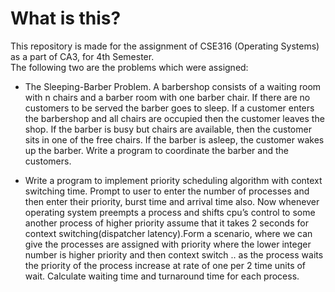 # What is this?
This repository is made for the assignment of CSE316 (Operating Systems) as a part of CA3, for 4th Semester.   
The following two are the problems which were assigned:
- The Sleeping-Barber Problem. A barbershop consists of a waiting room with n chairs
and a barber room with one barber chair. If there are no customers to be served the barber
goes to sleep. If a customer enters the barbershop and all chairs are occupied then the
customer leaves the shop. If the barber is busy but chairs are available, then the customer sits
in one of the free chairs. If the barber is asleep, the customer wakes up the barber. Write a
program to coordinate the barber and the customers.

- Write a program to implement priority scheduling algorithm with context switching time.
Prompt to user to enter the number of processes and then enter their priority, burst time and
arrival time also. Now whenever operating system preempts a process and shifts cpu’s control to
some another process of higher priority assume that it takes 2 seconds for context
switching(dispatcher latency).Form a scenario, where we can give the processes are assigned
with priority where the lower integer number is higher priority and then context switch .. as the
process waits the priority of the process increase at rate of one per 2 time units of wait.
Calculate waiting time and turnaround time for each process.
